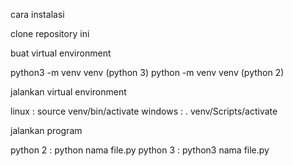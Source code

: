 cara instalasi

clone repository ini

buat virtual environment

python3 -m venv venv (python 3)
python -m venv venv (python 2)

jalankan virtual environment

linux : source venv/bin/activate
windows : . venv/Scripts/activate

jalankan program

python 2 : python nama file.py
python 3 : python3 nama file.py
